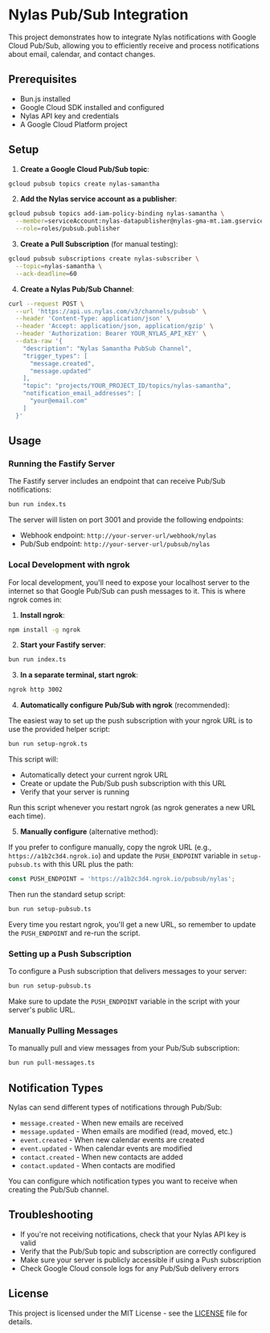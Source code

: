 # Nylas Pub/Sub Integration

This project demonstrates how to integrate Nylas notifications with Google Cloud Pub/Sub, allowing you to efficiently receive and process notifications about email, calendar, and contact changes.

## Prerequisites

- Bun.js installed
- Google Cloud SDK installed and configured
- Nylas API key and credentials
- A Google Cloud Platform project

## Setup

1. **Create a Google Cloud Pub/Sub topic**:

```bash
gcloud pubsub topics create nylas-samantha
```

2. **Add the Nylas service account as a publisher**:

```bash
gcloud pubsub topics add-iam-policy-binding nylas-samantha \
  --member=serviceAccount:nylas-datapublisher@nylas-gma-mt.iam.gserviceaccount.com \
  --role=roles/pubsub.publisher
```

3. **Create a Pull Subscription** (for manual testing):

```bash
gcloud pubsub subscriptions create nylas-subscriber \
  --topic=nylas-samantha \
  --ack-deadline=60
```

4. **Create a Nylas Pub/Sub Channel**:

```bash
curl --request POST \
  --url 'https://api.us.nylas.com/v3/channels/pubsub' \
  --header 'Content-Type: application/json' \
  --header 'Accept: application/json, application/gzip' \
  --header 'Authorization: Bearer YOUR_NYLAS_API_KEY' \
  --data-raw '{
    "description": "Nylas Samantha PubSub Channel",
    "trigger_types": [
      "message.created",
      "message.updated"
    ],
    "topic": "projects/YOUR_PROJECT_ID/topics/nylas-samantha",
    "notification_email_addresses": [
      "your@email.com"
    ]
  }'
```

## Usage

### Running the Fastify Server

The Fastify server includes an endpoint that can receive Pub/Sub notifications:

```bash
bun run index.ts
```

The server will listen on port 3001 and provide the following endpoints:
- Webhook endpoint: `http://your-server-url/webhook/nylas`
- Pub/Sub endpoint: `http://your-server-url/pubsub/nylas`

### Local Development with ngrok

For local development, you'll need to expose your localhost server to the internet so that Google Pub/Sub can push messages to it. This is where ngrok comes in:

1. **Install ngrok**:

```bash
npm install -g ngrok
```

2. **Start your Fastify server**:

```bash
bun run index.ts
```

3. **In a separate terminal, start ngrok**:

```bash
ngrok http 3002
```

4. **Automatically configure Pub/Sub with ngrok** (recommended):

The easiest way to set up the push subscription with your ngrok URL is to use the provided helper script:

```bash
bun run setup-ngrok.ts
```

This script will:
- Automatically detect your current ngrok URL
- Create or update the Pub/Sub push subscription with this URL
- Verify that your server is running

Run this script whenever you restart ngrok (as ngrok generates a new URL each time).

5. **Manually configure** (alternative method):

If you prefer to configure manually, copy the ngrok URL (e.g., `https://a1b2c3d4.ngrok.io`) and update the `PUSH_ENDPOINT` variable in `setup-pubsub.ts` with this URL plus the path:

```javascript
const PUSH_ENDPOINT = 'https://a1b2c3d4.ngrok.io/pubsub/nylas';
```

Then run the standard setup script:

```bash
bun run setup-pubsub.ts
```

Every time you restart ngrok, you'll get a new URL, so remember to update the `PUSH_ENDPOINT` and re-run the script.

### Setting up a Push Subscription

To configure a Push subscription that delivers messages to your server:

```bash
bun run setup-pubsub.ts
```

Make sure to update the `PUSH_ENDPOINT` variable in the script with your server's public URL.

### Manually Pulling Messages

To manually pull and view messages from your Pub/Sub subscription:

```bash
bun run pull-messages.ts
```

## Notification Types

Nylas can send different types of notifications through Pub/Sub:

- `message.created` - When new emails are received
- `message.updated` - When emails are modified (read, moved, etc.)
- `event.created` - When new calendar events are created
- `event.updated` - When calendar events are modified
- `contact.created` - When new contacts are added
- `contact.updated` - When contacts are modified

You can configure which notification types you want to receive when creating the Pub/Sub channel.

## Troubleshooting

- If you're not receiving notifications, check that your Nylas API key is valid
- Verify that the Pub/Sub topic and subscription are correctly configured
- Make sure your server is publicly accessible if using a Push subscription
- Check Google Cloud console logs for any Pub/Sub delivery errors

## License

This project is licensed under the MIT License - see the [LICENSE](LICENSE) file for details.
